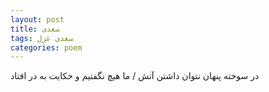 ```yaml
---
layout: post
title: سعدی
tags: سعدی غزل
categories: poem
---
```


در سوخته پنهان نتوان داشتن آتش / ما هیچ نگفتیم و حکایت به در افتاد
